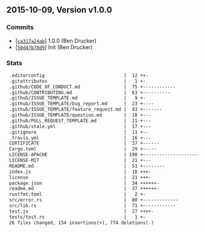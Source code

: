 ## 2015-10-09, Version v1.0.0
### Commits
- [[`ca317a24ab`](https://github.com/yoshuawuyts/document-ready/commit/ca317a24abfd9b7a3bfe48bac9f0e1bbee0f0c5f)] 1.0.0 (Ben Drucker)
- [[`50d47b78d9`](https://github.com/yoshuawuyts/document-ready/commit/50d47b78d9924222f830ad09d099b82cf1132b74)] Init (Ben Drucker)

### Stats
```diff
 .editorconfig                             |  12 ++-
 .gitattributes                            |   1 +-
 .github/CODE_OF_CONDUCT.md                |  75 +------------
 .github/CONTRIBUTING.md                   |  63 +----------
 .github/ISSUE_TEMPLATE.md                 |   9 +-
 .github/ISSUE_TEMPLATE/bug_report.md      |  23 +----
 .github/ISSUE_TEMPLATE/feature_request.md |  43 +-------
 .github/ISSUE_TEMPLATE/question.md        |  18 +---
 .github/PULL_REQUEST_TEMPLATE.md          |  21 +---
 .github/stale.yml                         |  17 +---
 .gitignore                                |  11 +--
 .travis.yml                               |  16 +---
 CERTIFICATE                               |  37 +------
 Cargo.toml                                |  29 +-----
 LICENSE-APACHE                            | 190 +-------------------------------
 LICENSE-MIT                               |  21 +---
 README.md                                 |  51 +--------
 index.js                                  |  18 +++-
 license                                   |  21 +++-
 package.json                              |  34 ++++++-
 readme.md                                 |  37 ++++++-
 rustfmt.toml                              |   2 +-
 src/error.rs                              |  80 +-------------
 src/lib.rs                                |  71 +------------
 test.js                                   |  27 ++++-
 tests/test.rs                             |   1 +-
 26 files changed, 154 insertions(+), 774 deletions(-)
```


